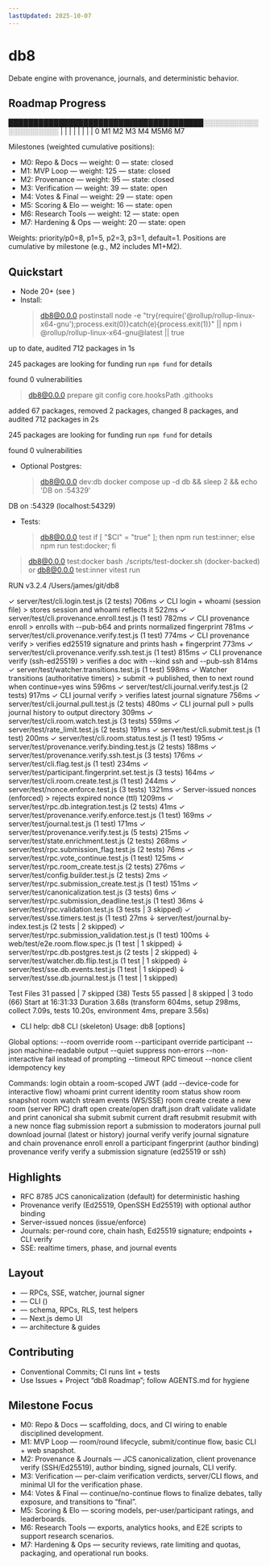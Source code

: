 ```yaml
---
lastUpdated: 2025-10-07
---
```


# db8

Debate engine with provenance, journals, and deterministic behavior.

## Roadmap Progress

███████████████████████████████████████░░░░░░░░░░░░░░░░░░░░░
| | | | | | | |
0 M1 M2 M3 M4 M5M6 M7

Milestones (weighted cumulative positions):

- M0: Repo & Docs — weight: 0 — state: closed
- M1: MVP Loop — weight: 125 — state: closed
- M2: Provenance — weight: 95 — state: closed
- M3: Verification — weight: 39 — state: open
- M4: Votes & Final — weight: 29 — state: open
- M5: Scoring & Elo — weight: 16 — state: open
- M6: Research Tools — weight: 12 — state: open
- M7: Hardening & Ops — weight: 20 — state: open

Weights: priority/p0=8, p1=5, p2=3, p3=1, default=1. Positions are cumulative by milestone (e.g., M2 includes M1+M2).

## Quickstart

- Node 20+ (see )
- Install:
  > db8@0.0.0 postinstall
  > node -e "try{require('@rollup/rollup-linux-x64-gnu');process.exit(0)}catch(e){process.exit(1)}" || npm i @rollup/rollup-linux-x64-gnu@latest || true

up to date, audited 712 packages in 1s

245 packages are looking for funding
run `npm fund` for details

found 0 vulnerabilities

> db8@0.0.0 prepare
> git config core.hooksPath .githooks

added 67 packages, removed 2 packages, changed 8 packages, and audited 712 packages in 2s

245 packages are looking for funding
run `npm fund` for details

found 0 vulnerabilities

- Optional Postgres:
  > db8@0.0.0 dev:db
  > docker compose up -d db && sleep 2 && echo 'DB on :54329'

DB on :54329 (localhost:54329)

- Tests:
  > db8@0.0.0 test
  > if [ "$CI" = "true" ]; then npm run test:inner; else npm run test:docker; fi

> db8@0.0.0 test:docker
> bash ./scripts/test-docker.sh (docker-backed) or
> db8@0.0.0 test:inner
> vitest run

RUN v3.2.4 /Users/james/git/db8

✓ server/test/cli.login.test.js (2 tests) 706ms
✓ CLI login + whoami (session file) > stores session and whoami reflects it 522ms
✓ server/test/cli.provenance.enroll.test.js (1 test) 782ms
✓ CLI provenance enroll > enrolls with --pub-b64 and prints normalized fingerprint 781ms
✓ server/test/cli.provenance.verify.test.js (1 test) 774ms
✓ CLI provenance verify > verifies ed25519 signature and prints hash + fingerprint 773ms
✓ server/test/cli.provenance.verify.ssh.test.js (1 test) 815ms
✓ CLI provenance verify (ssh-ed25519) > verifies a doc with --kind ssh and --pub-ssh 814ms
✓ server/test/watcher.transitions.test.js (1 test) 598ms
✓ Watcher transitions (authoritative timers) > submit -> published, then to next round when continue=yes wins 596ms
✓ server/test/cli.journal.verify.test.js (2 tests) 917ms
✓ CLI journal verify > verifies latest journal signature 756ms
✓ server/test/cli.journal.pull.test.js (2 tests) 480ms
✓ CLI journal pull > pulls journal history to output directory 309ms
✓ server/test/cli.room.watch.test.js (3 tests) 559ms
✓ server/test/rate_limit.test.js (2 tests) 191ms
✓ server/test/cli.submit.test.js (1 test) 200ms
✓ server/test/cli.room.status.test.js (1 test) 195ms
✓ server/test/provenance.verify.binding.test.js (2 tests) 188ms
✓ server/test/provenance.verify.ssh.test.js (3 tests) 176ms
✓ server/test/cli.flag.test.js (1 test) 234ms
✓ server/test/participant.fingerprint.set.test.js (3 tests) 164ms
✓ server/test/cli.room.create.test.js (1 test) 244ms
✓ server/test/nonce.enforce.test.js (3 tests) 1321ms
✓ Server-issued nonces (enforced) > rejects expired nonce (ttl) 1209ms
✓ server/test/rpc.db.integration.test.js (2 tests) 41ms
✓ server/test/provenance.verify.enforce.test.js (1 test) 169ms
✓ server/test/journal.test.js (1 test) 171ms
✓ server/test/provenance.verify.test.js (5 tests) 215ms
✓ server/test/state.enrichment.test.js (2 tests) 268ms
✓ server/test/rpc.submission_flag.test.js (2 tests) 76ms
✓ server/test/rpc.vote_continue.test.js (1 test) 125ms
✓ server/test/rpc.room_create.test.js (2 tests) 276ms
✓ server/test/config.builder.test.js (2 tests) 2ms
✓ server/test/rpc.submission_create.test.js (1 test) 151ms
✓ server/test/canonicalization.test.js (3 tests) 6ms
✓ server/test/rpc.submission_deadline.test.js (1 test) 36ms
↓ server/test/rpc.validation.test.js (3 tests | 3 skipped)
✓ server/test/sse.timers.test.js (1 test) 27ms
↓ server/test/journal.by-index.test.js (2 tests | 2 skipped)
✓ server/test/rpc.submission_validation.test.js (1 test) 100ms
↓ web/test/e2e.room.flow.spec.js (1 test | 1 skipped)
↓ server/test/rpc.db.postgres.test.js (2 tests | 2 skipped)
↓ server/test/watcher.db.flip.test.js (1 test | 1 skipped)
↓ server/test/sse.db.events.test.js (1 test | 1 skipped)
↓ server/test/sse.db.journal.test.js (1 test | 1 skipped)

Test Files 31 passed | 7 skipped (38)
Tests 55 passed | 8 skipped | 3 todo (66)
Start at 16:31:33
Duration 3.68s (transform 604ms, setup 298ms, collect 7.09s, tests 10.20s, environment 4ms, prepare 3.56s)

- CLI help: db8 CLI (skeleton)
  Usage: db8 <command> [options]

Global options:
--room <uuid> override room
--participant <uuid> override participant
--json machine-readable output
--quiet suppress non-errors
--non-interactive fail instead of prompting
--timeout <ms> RPC timeout
--nonce <id> client idempotency key

Commands:
login obtain a room-scoped JWT (add --device-code for interactive flow)
whoami print current identity
room status show room snapshot
room watch stream events (WS/SSE)
room create create a new room (server RPC)
draft open create/open draft.json
draft validate validate and print canonical sha
submit submit current draft
resubmit resubmit with a new nonce
flag submission report a submission to moderators
journal pull download journal (latest or history)
journal verify verify journal signature and chain
provenance enroll enroll a participant fingerprint (author binding)
provenance verify verify a submission signature (ed25519 or ssh)

## Highlights

- RFC 8785 JCS canonicalization (default) for deterministic hashing
- Provenance verify (Ed25519, OpenSSH Ed25519) with optional author binding
- Server-issued nonces (issue/enforce)
- Journals: per-round core, chain hash, Ed25519 signature; endpoints + CLI verify
- SSE: realtime timers, phase, and journal events

## Layout

- — RPCs, SSE, watcher, journal signer
- — CLI ()
- — schema, RPCs, RLS, test helpers
- — Next.js demo UI
- — architecture & guides

## Contributing

- Conventional Commits; CI runs lint + tests
- Use Issues + Project “db8 Roadmap”; follow AGENTS.md for hygiene

## Milestone Focus

- M0: Repo & Docs — scaffolding, docs, and CI wiring to enable disciplined development.
- M1: MVP Loop — room/round lifecycle, submit/continue flow, basic CLI + web snapshot.
- M2: Provenance & Journals — JCS canonicalization, client provenance verify (SSH/Ed25519), author binding, signed journals, CLI verify.
- M3: Verification — per-claim verification verdicts, server/CLI flows, and minimal UI for the verification phase.
- M4: Votes & Final — continue/no-continue flows to finalize debates, tally exposure, and transitions to “final”.
- M5: Scoring & Elo — scoring models, per-user/participant ratings, and leaderboards.
- M6: Research Tools — exports, analytics hooks, and E2E scripts to support research scenarios.
- M7: Hardening & Ops — security reviews, rate limiting and quotas, packaging, and operational run books.
